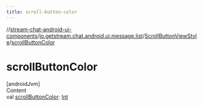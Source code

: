 ```yaml
---
title: scroll-button-color
---
```

//[stream-chat-android-ui-components](../../../index.md)/[io.getstream.chat.android.ui.message.list](../index.md)/[ScrollButtonViewStyle](index.md)/[scrollButtonColor](scrollButtonColor.md)



# scrollButtonColor  
[androidJvm]  
Content  
val [scrollButtonColor](scrollButtonColor.md): [Int](https://kotlinlang.org/api/latest/jvm/stdlib/kotlin/-int/index.html)  



